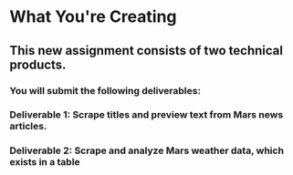 # What You're Creating
 ## This new assignment consists of two technical products. 
 ### You will submit the following deliverables:
 ### Deliverable 1: Scrape titles and preview text from Mars news articles.
 ### Deliverable 2: Scrape and analyze Mars weather data, which exists in a table
